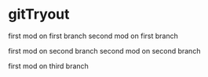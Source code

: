 # gitTryout

first mod on first branch
second mod on first branch


first mod on second branch
second mod on second branch

first mod on third branch